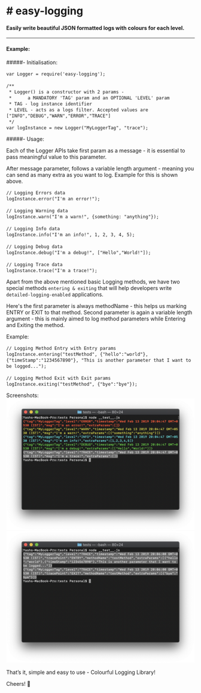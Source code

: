 # # easy-logging

#### Easily write beautiful JSON formatted logs with colours for each level. 

- - - -

#### Example:

#####- Initialisation:

```
var Logger = require('easy-logging');

/**
 * Logger() is a constructor with 2 params - 
 * 		a MANDATORY 'TAG' param and an OPTIONAL 'LEVEL' param
 * TAG - log instance identifier
 * LEVEL - acts as a logs filter. Accepted values are ["INFO","DEBUG","WARN","ERROR","TRACE"]
 */
var logInstance = new Logger("MyLoggerTag", "trace");

```

#####- Usage:

Each of the Logger APIs take first param as a message - it is essential to pass meaningful value to this parameter.

After message parameter, follows a variable length argument - meaning you can send as many extra as you want to log. Example for this is shown above.

```
// Logging Errors data
logInstance.error("I'm an error!");

// Logging Warning data
logInstance.warn("I'm a warn!", {something: "anything"});

// Logging Info data
logInstance.info("I'm an info!", 1, 2, 3, 4, 5);

// Logging Debug data
logInstance.debug("I'm a debug!", ["Hello","World!"]);

// Logging Trace data
logInstance.trace("I'm a trace!");
```

Apart from the above mentioned basic Logging methods, we have two special methods `entering & exiting` that will help developers write `detailed-logging-enabled` applications.

Here's the first parameter is always methodName - this helps us marking ENTRY or EXIT to that method. Second parameter is again a variable length argument - this is mainly aimed to log method parameters while Entering and Exiting the method.

Example:

```
// Logging Method Entry with Entry params
logInstance.entering("testMethod", {"hello":"world"}, {"timeStamp":"1234567890"}, "This is another parameter that I want to be logged...");

// Logging Method Exit with Exit params
logInstance.exiting("testMethod", {"bye":"bye"});

```

Screenshots: 
![](README/Screenshot%202019-02-13%20at%208.04.53%20PM.png)
![](README/Screenshot%202019-02-13%20at%208.06.07%20PM.png)


That’s it, simple and easy to use - Colourful Logging Library!

Cheers! 🍻